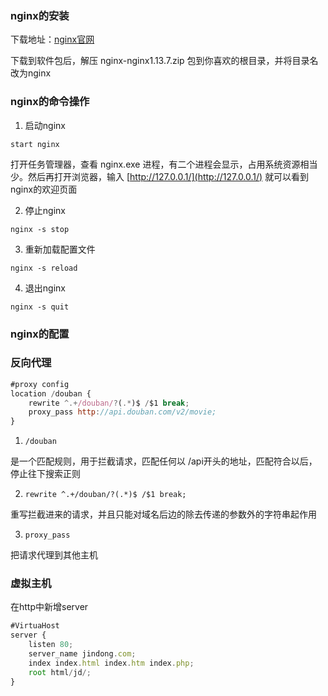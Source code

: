 ### nginx的安装

下载地址：[nginx官网](http://nginx.org/)

下载到软件包后，解压 nginx-nginx1.13.7.zip 包到你喜欢的根目录，并将目录名改为nginx

### nginx的命令操作

1. 启动nginx

```
start nginx
```

打开任务管理器，查看 nginx.exe 进程，有二个进程会显示，占用系统资源相当少。然后再打开浏览器，输入 [http://127.0.0.1/](http://127.0.0.1/)  就可以看到nginx的欢迎页面	

2. 停止nginx

```
nginx -s stop
```

3. 重新加载配置文件

```
nginx -s reload
```

4. 退出nginx

```
nginx -s quit
```

### nginx的配置



### 反向代理

```javascript
#proxy config
location /douban {
    rewrite ^.+/douban/?(.*)$ /$1 break;
    proxy_pass http://api.douban.com/v2/movie;
}
```

1. `/douban`

是一个匹配规则，用于拦截请求，匹配任何以 /api开头的地址，匹配符合以后，停止往下搜索正则

2. `rewrite ^.+/douban/?(.*)$ /$1 break;`

重写拦截进来的请求，并且只能对域名后边的除去传递的参数外的字符串起作用

3. `proxy_pass`

把请求代理到其他主机

### 虚拟主机

在http中新增server

```javascript
#VirtuaHost
server {
    listen 80;
    server_name jindong.com;
    index index.html index.htm index.php;
    root html/jd/;
}
```

